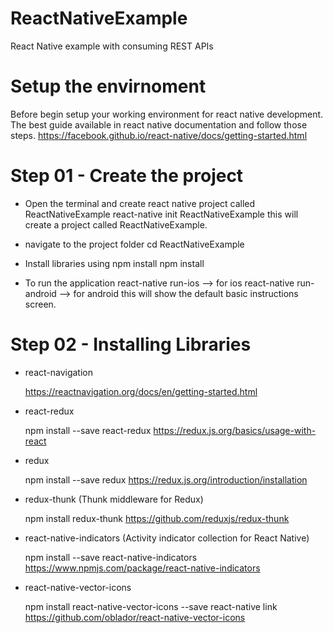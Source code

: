 # ReactNativeExample
React Native example with consuming REST APIs

# Setup the envirnoment
  Before begin setup your working environment for react native development. 
  The best guide available in react native documentation and follow those steps.
  https://facebook.github.io/react-native/docs/getting-started.html
  
  
# Step 01 - Create the project

  * Open the terminal and create react native project called ReactNativeExample
    react-native init ReactNativeExample
    this will create a project called ReactNativeExample.
    
  * navigate to the project folder
    cd ReactNativeExample
    
  * Install libraries using npm install
    npm install
    
  * To run the application 
    react-native run-ios     --> for ios
    react-native run-android --> for android
    this will show the default basic instructions screen.
    
    
# Step 02 - Installing Libraries
  
  * react-navigation
  
    https://reactnavigation.org/docs/en/getting-started.html
  
  * react-redux
  
    npm install --save react-redux
    https://redux.js.org/basics/usage-with-react
  
  * redux
  
    npm install --save redux
    https://redux.js.org/introduction/installation
  
  * redux-thunk (Thunk middleware for Redux)
    
    npm install redux-thunk
    https://github.com/reduxjs/redux-thunk
  
  * react-native-indicators (Activity indicator collection for React Native)
    
    npm install --save react-native-indicators
    https://www.npmjs.com/package/react-native-indicators
  
  * react-native-vector-icons 
    
    npm install react-native-vector-icons --save
    react-native link
    https://github.com/oblador/react-native-vector-icons
